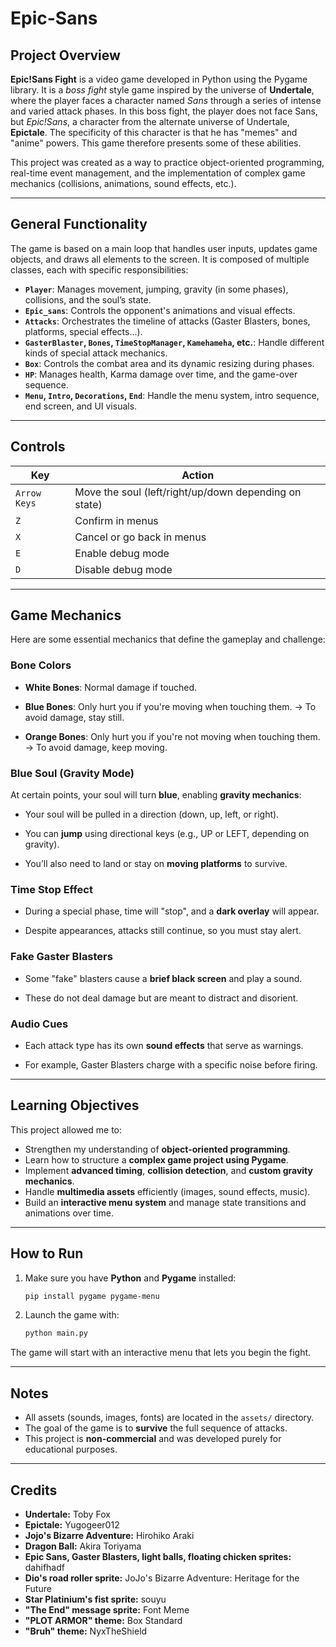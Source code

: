 # Epic-Sans
## Project Overview

**Epic!Sans Fight** is a video game developed in Python using the Pygame library. It is a *boss fight* style game inspired by the universe of **Undertale**, where the player faces a character named *Sans* through a series of intense and varied attack phases. In this boss fight, the player does not face Sans, but *Epic!Sans*, a character from the alternate universe of Undertale, **Epictale**. The specificity of this character is that he has "memes" and "anime" powers. This game therefore presents some of these abilities.

This project was created as a way to practice object-oriented programming, real-time event management, and the implementation of complex game mechanics (collisions, animations, sound effects, etc.).

---

## General Functionality

The game is based on a main loop that handles user inputs, updates game objects, and draws all elements to the screen. It is composed of multiple classes, each with specific responsibilities:

* **`Player`**: Manages movement, jumping, gravity (in some phases), collisions, and the soul’s state.
* **`Epic_sans`**: Controls the opponent's animations and visual effects.
* **`Attacks`**: Orchestrates the timeline of attacks (Gaster Blasters, bones, platforms, special effects...).
* **`GasterBlaster`, `Bones`, `TimeStopManager`, `Kamehameha`, etc.**: Handle different kinds of special attack mechanics.
* **`Box`**: Controls the combat area and its dynamic resizing during phases.
* **`HP`**: Manages health, Karma damage over time, and the game-over sequence.
* **`Menu`, `Intro`, `Decorations`, `End`**: Handle the menu system, intro sequence, end screen, and UI visuals.

---

## Controls

| Key          | Action                                                |
| ------------ | ----------------------------------------------------- |
| `Arrow Keys` | Move the soul (left/right/up/down depending on state) |
| `Z`          | Confirm in menus                                      |
| `X`          | Cancel or go back in menus                            |
| `E`          | Enable debug mode                                     |
| `D`          | Disable debug mode                                    |

---

## Game Mechanics

Here are some essential mechanics that define the gameplay and challenge:

### Bone Colors
* **White Bones**: Normal damage if touched.

* **Blue Bones**: Only hurt you if you're moving when touching them.
→ To avoid damage, stay still.

* **Orange Bones**: Only hurt you if you're not moving when touching them.
→ To avoid damage, keep moving.

### Blue Soul (Gravity Mode)
At certain points, your soul will turn **blue**, enabling **gravity mechanics**:

* Your soul will be pulled in a direction (down, up, left, or right).

* You can **jump** using directional keys (e.g., UP or LEFT, depending on gravity).

* You’ll also need to land or stay on **moving platforms** to survive.

### Time Stop Effect
* During a special phase, time will "stop", and a **dark overlay** will appear.

* Despite appearances, attacks still continue, so you must stay alert.

### Fake Gaster Blasters
* Some "fake" blasters cause a **brief black screen** and play a sound.

* These do not deal damage but are meant to distract and disorient.

### Audio Cues
* Each attack type has its own **sound effects** that serve as warnings.

* For example, Gaster Blasters charge with a specific noise before firing.

---

## Learning Objectives

This project allowed me to:

* Strengthen my understanding of **object-oriented programming**.
* Learn how to structure a **complex game project using Pygame**.
* Implement **advanced timing**, **collision detection**, and **custom gravity mechanics**.
* Handle **multimedia assets** efficiently (images, sound effects, music).
* Build an **interactive menu system** and manage state transitions and animations over time.

---

## How to Run

1. Make sure you have **Python** and **Pygame** installed:

   ```bash
   pip install pygame pygame-menu
   ```
2. Launch the game with:

   ```bash
   python main.py
   ```

The game will start with an interactive menu that lets you begin the fight.

---

## Notes

* All assets (sounds, images, fonts) are located in the `assets/` directory.
* The goal of the game is to **survive** the full sequence of attacks.
* This project is **non-commercial** and was developed purely for educational purposes.

---

## Credits

* **Undertale:** Toby Fox
* **Epictale:** Yugogeer012
* **Jojo's Bizarre Adventure:** Hirohiko Araki
* **Dragon Ball:** Akira Toriyama
* **Epic Sans, Gaster Blasters, light balls, floating chicken sprites:** dahifhadf
* **Dio's road roller sprite:** JoJo's Bizarre Adventure: Heritage for the Future
* **Star Platinium's fist sprite:** souyu
* **"The End" message sprite:** Font Meme
* **"PLOT ARMOR" theme:** Box Standard
* **"Bruh" theme:** NyxTheShield
